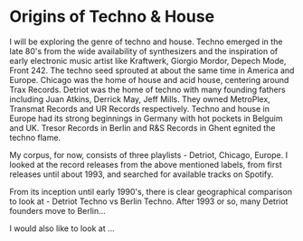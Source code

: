 # Origins of Techno & House 
I will be exploring the genre of techno and house. 
Techno emerged in the late 80's from the wide availability of synthesizers and the inspiration of early electronic music artist like Kraftwerk, Giorgio Mordor, Depech Mode, Front 242. 
The techno seed sprouted at about the same time in America and Europe. 
Chicago was the home of house and acid house, centering around Trax Records.
Detriot was the home of techno with many founding fathers including Juan Atkins, Derrick May, Jeff Mills. They owned MetroPlex, Transmat Records and UR Records respectively. 
Techno and house in Europe had its strong beginnings in Germany with hot pockets in Belguim and UK. Tresor Records in Berlin and R&S Records in Ghent egnited the techno flame. 

My corpus, for now, consists of three playlists - Detriot, Chicago, Europe. I looked at the record releases from the above mentioned labels, from first releases until about 1993, and searched for available tracks on Spotify. 

From its inception until early 1990's, there is clear geographical comparison to look at - Detriot Techno vs Berlin Techno. After 1993 or so, many Detriot founders move to Berlin... 


I would also like to look at ...
